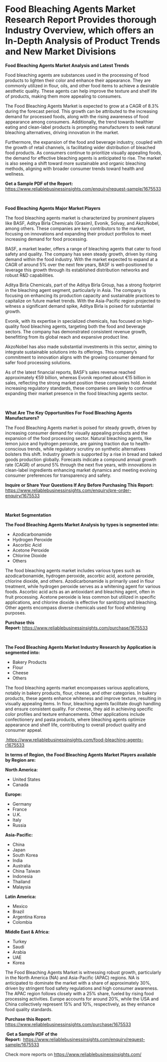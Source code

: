 <p><h1>Food Bleaching Agents Market Research Report Provides thorough Industry Overview, which offers an In-Depth Analysis of Product Trends and New Market Divisions</h1></p><p><strong>Food Bleaching Agents Market Analysis and Latest Trends</strong></p>
<p><p>Food bleaching agents are substances used in the processing of food products to lighten their color and enhance their appearance. They are commonly utilized in flour, oils, and other food items to achieve a desirable aesthetic quality. These agents can help improve the texture and shelf life of products, making them more appealing to consumers. </p><p>The Food Bleaching Agents Market is expected to grow at a CAGR of 8.3% during the forecast period. This growth can be attributed to the increasing demand for processed foods, along with the rising awareness of food appearance among consumers. Additionally, the trend towards healthier eating and clean-label products is prompting manufacturers to seek natural bleaching alternatives, driving innovation in the market. </p><p>Furthermore, the expansion of the food and beverage industry, coupled with the growth of retail channels, is facilitating wider distribution of bleached food products. As consumers continue to prioritize visually appealing foods, the demand for effective bleaching agents is anticipated to rise. The market is also seeing a shift toward more sustainable and organic bleaching methods, aligning with broader consumer trends toward health and wellness.</p></p>
<p><strong>Get a Sample PDF of the Report:&nbsp;</strong> <a href="https://www.reliablebusinessinsights.com/enquiry/request-sample/1675533?utm_campaign=2633&utm_medium=2&utm_source=Github&utm_content=ia&utm_term=01042025&utm_id=food-bleaching-agents">https://www.reliablebusinessinsights.com/enquiry/request-sample/1675533</a></p>
<p>&nbsp;</p>
<p><strong>Food Bleaching Agents Major Market Players</strong></p>
<p><p>The food bleaching agents market is characterized by prominent players like BASF, Aditya Birla Chemicals (Grasim), Evonik, Solvay, and AkzoNobel, among others. These companies are key contributors to the market, focusing on innovations and expanding their product portfolios to meet increasing demand for food processing.</p><p>BASF, a market leader, offers a range of bleaching agents that cater to food safety and quality. The company has seen steady growth, driven by rising demand within the food industry. With the market expected to expand at a CAGR of around 5% over the next few years, BASF is well-positioned to leverage this growth through its established distribution networks and robust R&D capabilities.</p><p>Aditya Birla Chemicals, part of the Aditya Birla Group, has a strong footprint in the bleaching agent segment, particularly in Asia. The company is focusing on enhancing its production capacity and sustainable practices to capitalize on future market trends. With the Asia-Pacific region projected to witness a significant demand spike, Aditya Birla is poised for substantial growth.</p><p>Evonik, with its expertise in specialized chemicals, has focused on high-quality food bleaching agents, targeting both the food and beverage sectors. The company has demonstrated consistent revenue growth, benefitting from its global reach and expansive product line.</p><p>AkzoNobel has also made substantial investments in this sector, aiming to integrate sustainable solutions into its offerings. This company’s commitment to innovation aligns with the growing consumer demand for safer food processing solutions.</p><p>As of the latest financial reports, BASF’s sales revenue reached approximately €59 billion, whereas Evonik reported about €15 billion in sales, reflecting the strong market position these companies hold. Amidst increasing regulatory standards, these companies are likely to continue expanding their market presence in the food bleaching agents sector.</p></p>
<p>&nbsp;</p>
<p><strong>What Are The Key Opportunities For Food Bleaching Agents Manufacturers?</strong></p>
<p><p>The Food Bleaching Agents market is poised for steady growth, driven by increasing consumer demand for visually appealing products and the expansion of the food processing sector. Natural bleaching agents, like lemon juice and hydrogen peroxide, are gaining traction due to health-conscious trends, while regulatory scrutiny on synthetic alternatives bolsters this shift. Industry growth is supported by a rise in bread and baked goods production globally. Forecasts indicate a compound annual growth rate (CAGR) of around 5% through the next five years, with innovations in clean-label ingredients enhancing market dynamics and meeting evolving consumer preferences for transparency and safety.</p></p>
<p><strong>Inquire or Share Your Questions If Any Before Purchasing This Report:</strong> <a href="https://www.reliablebusinessinsights.com/enquiry/pre-order-enquiry/1675533?utm_campaign=2633&utm_medium=2&utm_source=Github&utm_content=ia&utm_term=01042025&utm_id=food-bleaching-agents">https://www.reliablebusinessinsights.com/enquiry/pre-order-enquiry/1675533</a></p>
<p>&nbsp;</p>
<p><strong>Market Segmentation</strong></p>
<p><strong>The Food Bleaching Agents Market Analysis by types is segmented into:</strong></p>
<p><ul><li>Azodicarbonamide</li><li>Hydrogen Peroxide</li><li>Ascorbic Acid</li><li>Acetone Peroxide</li><li>Chlorine Dioxide</li><li>Others</li></ul></p>
<p><p>The food bleaching agents market includes various types such as azodicarbonamide, hydrogen peroxide, ascorbic acid, acetone peroxide, chlorine dioxide, and others. Azodicarbonamide is primarily used in flour treatment, while hydrogen peroxide serves as a whitening agent for various foods. Ascorbic acid acts as an antioxidant and bleaching agent, often in fruit processing. Acetone peroxide is less common but utilized in specific applications, and chlorine dioxide is effective for sanitizing and bleaching. Other agents encompass diverse chemicals used for food whitening purposes.</p></p>
<p><strong>Purchase this Report:&nbsp;</strong><a href="https://www.reliablebusinessinsights.com/purchase/1675533?utm_campaign=2633&utm_medium=2&utm_source=Github&utm_content=ia&utm_term=01042025&utm_id=food-bleaching-agents">https://www.reliablebusinessinsights.com/purchase/1675533</a></p>
<p>&nbsp;</p>
<p><strong>The Food Bleaching Agents Market Industry Research by Application is segmented into:</strong></p>
<p><ul><li>Bakery Products</li><li>Flour</li><li>Cheese</li><li>Others</li></ul></p>
<p><p>The food bleaching agents market encompasses various applications, notably in bakery products, flour, cheese, and other categories. In bakery products, these agents enhance whiteness and improve texture, resulting in visually appealing items. In flour, bleaching agents facilitate dough handling and ensure consistent quality. For cheese, they aid in achieving specific color profiles and texture enhancements. Other applications include confectionery and pasta products, where bleaching agents optimize appearance and shelf life, contributing to overall product quality and consumer appeal.</p></p>
<p><a href="https://www.reliablebusinessinsights.com/food-bleaching-agents-r1675533?utm_campaign=2633&utm_medium=2&utm_source=Github&utm_content=ia&utm_term=01042025&utm_id=food-bleaching-agents">&nbsp;https://www.reliablebusinessinsights.com/food-bleaching-agents-r1675533</a></p>
<p><strong>In terms of Region, the Food Bleaching Agents Market Players available by Region are:</strong></p>
<p>
    <p> <strong> North America: </strong>
        <ul>
            <li>United States</li>
            <li>Canada</li>
        </ul>
        </p> 
    <p> <strong> Europe: </strong>
        <ul>
            <li>Germany</li>
            <li>France</li>
            <li>U.K.</li>
            <li>Italy</li>
            <li>Russia</li>
        </ul>
        </p> 
    <p> <strong> Asia-Pacific: </strong>
        <ul>
            <li>China</li>
            <li>Japan</li>
            <li>South Korea</li>
            <li>India</li>
            <li>Australia</li>
            <li>China Taiwan</li>
            <li>Indonesia</li>
            <li>Thailand</li>
            <li>Malaysia</li>
        </ul>
        </p> 
    <p> <strong> Latin America: </strong>
        <ul>
            <li>Mexico</li>
            <li>Brazil</li>
            <li>Argentina Korea</li>
            <li>Colombia</li>
        </ul>
        </p> 
    <p> <strong> Middle East & Africa: </strong>
        <ul>
            <li>Turkey</li>
            <li>Saudi</li>
            <li>Arabia</li>
            <li>UAE</li>
            <li>Korea</li>
        </ul>
    </p>
    </p>
<p><p>The Food Bleaching Agents Market is witnessing robust growth, particularly in the North America (NA) and Asia-Pacific (APAC) regions. NA is anticipated to dominate the market with a share of approximately 30%, driven by stringent food safety regulations and high consumer awareness. The APAC region follows closely with a 25% share, fueled by rising food processing activities. Europe accounts for around 20%, while the USA and China collectively represent 15% and 10%, respectively, as they enhance food quality standards.</p></p>
<p><strong>Purchase this Report: </strong><a href="https://www.reliablebusinessinsights.com/purchase/1675533?utm_campaign=2633&utm_medium=2&utm_source=Github&utm_content=ia&utm_term=01042025&utm_id=food-bleaching-agents">https://www.reliablebusinessinsights.com/purchase/1675533</a></p>
<p>&nbsp;<strong>Get a Sample PDF of the Report:&nbsp;&nbsp;</strong><a href="https://www.reliablebusinessinsights.com/enquiry/request-sample/1675533?utm_campaign=2633&utm_medium=2&utm_source=Github&utm_content=ia&utm_term=01042025&utm_id=food-bleaching-agents">https://www.reliablebusinessinsights.com/enquiry/request-sample/1675533</a></p>
<p><strong></strong></p>
<p>Check more reports on <a href="https://www.reliablebusinessinsights.com/?utm_campaign=2633&utm_medium=2&utm_source=Github&utm_content=ia&utm_term=01042025&utm_id=food-bleaching-agents">https://www.reliablebusinessinsights.com/</a></p>